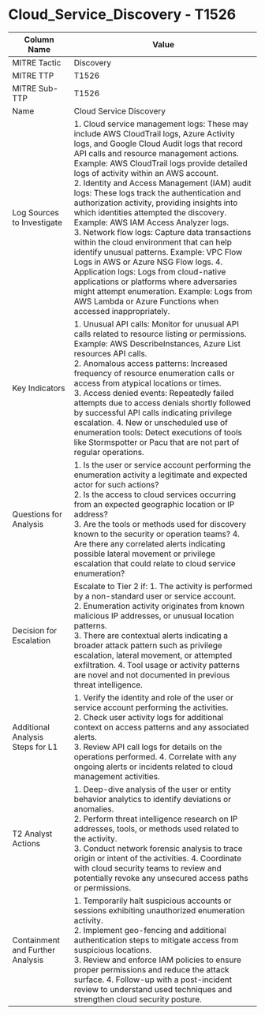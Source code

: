 # Cloud_Service_Discovery - T1526

| Column Name | Value |
|-------------|-------|
| MITRE Tactic | Discovery |
| MITRE TTP | T1526 |
| MITRE Sub-TTP | T1526 |
| Name | Cloud Service Discovery |
| Log Sources to Investigate | 1. Cloud service management logs: These may include AWS CloudTrail logs, Azure Activity logs, and Google Cloud Audit logs that record API calls and resource management actions. Example: AWS CloudTrail logs provide detailed logs of activity within an AWS account.<br>2. Identity and Access Management (IAM) audit logs: These logs track the authentication and authorization activity, providing insights into which identities attempted the discovery. Example: AWS IAM Access Analyzer logs.<br>3. Network flow logs: Capture data transactions within the cloud environment that can help identify unusual patterns. Example: VPC Flow Logs in AWS or Azure NSG Flow logs. 4. Application logs: Logs from cloud-native applications or platforms where adversaries might attempt enumeration. Example: Logs from AWS Lambda or Azure Functions when accessed inappropriately. |
| Key Indicators | 1. Unusual API calls: Monitor for unusual API calls related to resource listing or permissions. Example: AWS DescribeInstances, Azure List resources API calls.<br>2. Anomalous access patterns: Increased frequency of resource enumeration calls or access from atypical locations or times.<br>3. Access denied events: Repeatedly failed attempts due to access denials shortly followed by successful API calls indicating privilege escalation. 4. New or unscheduled use of enumeration tools: Detect executions of tools like Stormspotter or Pacu that are not part of regular operations. |
| Questions for Analysis | 1. Is the user or service account performing the enumeration activity a legitimate and expected actor for such actions?<br>2. Is the access to cloud services occurring from an expected geographic location or IP address?<br>3. Are the tools or methods used for discovery known to the security or operation teams? 4. Are there any correlated alerts indicating possible lateral movement or privilege escalation that could relate to cloud service enumeration? |
| Decision for Escalation | Escalate to Tier 2 if: 1. The activity is performed by a non-standard user or service account.<br>2. Enumeration activity originates from known malicious IP addresses, or unusual location patterns.<br>3. There are contextual alerts indicating a broader attack pattern such as privilege escalation, lateral movement, or attempted exfiltration. 4. Tool usage or activity patterns are novel and not documented in previous threat intelligence. |
| Additional Analysis Steps for L1 | 1. Verify the identity and role of the user or service account performing the activities.<br>2. Check user activity logs for additional context on access patterns and any associated alerts.<br>3. Review API call logs for details on the operations performed. 4. Correlate with any ongoing alerts or incidents related to cloud management activities. |
| T2 Analyst Actions | 1. Deep-dive analysis of the user or entity behavior analytics to identify deviations or anomalies.<br>2. Perform threat intelligence research on IP addresses, tools, or methods used related to the activity.<br>3. Conduct network forensic analysis to trace origin or intent of the activities. 4. Coordinate with cloud security teams to review and potentially revoke any unsecured access paths or permissions. |
| Containment and Further Analysis | 1. Temporarily halt suspicious accounts or sessions exhibiting unauthorized enumeration activity.<br>2. Implement geo-fencing and additional authentication steps to mitigate access from suspicious locations.<br>3. Review and enforce IAM policies to ensure proper permissions and reduce the attack surface. 4. Follow-up with a post-incident review to understand used techniques and strengthen cloud security posture. |
